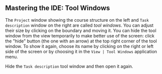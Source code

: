 ## Mastering the IDE: Tool Windows

The <span class="control">`Project`</span> window showing the course structure 
on the left and <span class="control">`Task description`</span> window on the 
right are called *tool windows*. You can adjust their size by clicking on the 
boundary and moving it. You can hide the tool window from the view temporarily
to make better use of the screen: click the "hide" button (the one with an 
arrow)  at the top right corner of the tool window. To show it again, choose 
its name by clicking  on the right or left side of the screen or by choosing it
in the <span class="control">`View | Tool Windows`</span> application menu.

Hide the <span class="control">`Task description`</span> tool window and 
then open it again.